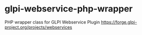 # glpi-webservice-php-wrapper
PHP wrapper class for GLPI Webservice Plugin https://forge.glpi-project.org/projects/webservices

